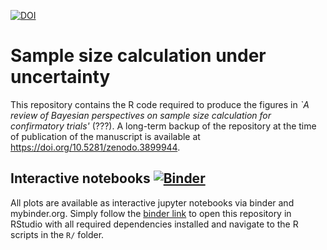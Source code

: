 [![DOI](https://zenodo.org/badge/DOI/10.5281/zenodo.3899943.svg)](https://doi.org/10.5281/zenodo.3899943)


# Sample size calculation under uncertainty

This repository contains the R code required to produce the figures in
*`A review of Bayesian perspectives on sample size calculation for confirmatory trials'*
(???).
A long-term backup of the repository at the time of publication of the manuscript
is available at https://doi.org/10.5281/zenodo.3899944.


## Interactive notebooks [![Binder](https://mybinder.org/badge_logo.svg)](https://mybinder.org/v2/gh/kkmann/sample-size-calculation-under-uncertainty/master?urlpath=rstudio)

All plots are available as interactive jupyter notebooks via binder and mybinder.org.
Simply follow the [binder link](https://mybinder.org/v2/gh/kkmann/sample-size-calculation-under-uncertainty/master?urlpath=rstudio) to open this repository in RStudio with all required dependencies installed
and navigate to the R scripts in the `R/` folder.
